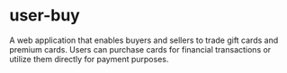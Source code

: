 # user-buy

A web application that enables buyers and sellers to trade gift cards and premium cards. Users can purchase cards for financial transactions or utilize them directly for payment purposes.

